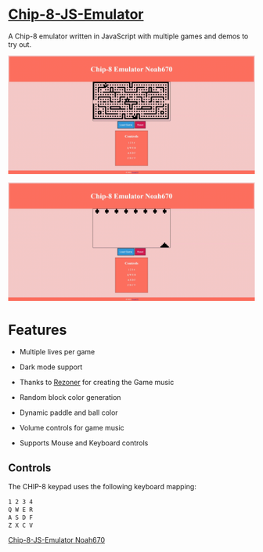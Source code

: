 # [Chip-8-JS-Emulator](https://chip-8-js-noah670.herokuapp.com/)

A Chip-8 emulator written in JavaScript with multiple games and demos to try out.

![alt-text](https://github.com/Noah670/Chip-8-JS-emulator/blob/master/display/blinky_display_demo.gif)

![alt-text](https://github.com/Noah670/Chip-8-JS-emulator/blob/master/display/invade_display_demo.gif)


# Features 

- Multiple lives per game

- Dark mode support

- Thanks to [Rezoner](https://opengameart.org/users/rezoner) for creating the Game music

- Random block color generation 

- Dynamic paddle and ball color

- Volume controls for game music

- Supports Mouse and Keyboard controls


## Controls

The CHIP-8 keypad uses the following keyboard mapping:

    1 2 3 4
    Q W E R
    A S D F
    Z X C V


  [Chip-8-JS-Emulator Noah670](https://chip-8-js-noah670.herokuapp.com/)

